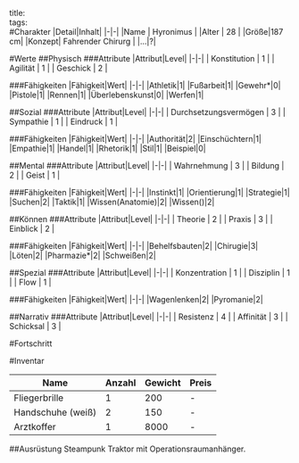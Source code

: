title:   
tags:   
#Charakter
|Detail|Inhalt|
|-|-|
|Name | Hyronimus |
|Alter | 28 |
|Größe|187 cm|
|Konzept| Fahrender Chirurg |
|...|?|

#Werte
##Physisch
###Attribute
|Attribut|Level|
|-|-|
| Konstitution | 1 |
| Agilität | 1 |
| Geschick | 2 |

###Fähigkeiten
|Fähigkeit|Wert|
|-|-|
|Athletik|1|
|Fußarbeit|1|
|Gewehr*|0|
|Pistole|1|
|Rennen|1|
|Überlebenskunst|0|
|Werfen|1|

##Sozial
###Attribute 
|Attribut|Level|
|-|-|
| Durchsetzungsvermögen | 3 |
| Sympathie | 1 |
| Eindruck | 1 |


###Fähigkeiten
|Fähigkeit|Wert|
|-|-|
|Authorität|2|
|Einschüchtern|1|
|Empathie|1|
|Handel|1|
|Rhetorik|1|
|Stil|1|
|Beispiel|0|


##Mental
###Attribute 
|Attribut|Level|
|-|-|
| Wahrnehmung | 3 |
| Bildung | 2 |
| Geist | 1 |


###Fähigkeiten
|Fähigkeit|Wert|
|-|-|
|Instinkt|1|
|Orientierung|1|
|Strategie|1|
|Suchen|2|
|Taktik|1|
|Wissen(Anatomie)|2|
|Wissen()|2|


##Können
###Attribute 
|Attribut|Level|
|-|-|
| Theorie | 2 |
| Praxis | 3 |
| Einblick | 2 |


###Fähigkeiten
|Fähigkeit|Wert|
|-|-|
|Behelfsbauten|2|
|Chirugie|3|
|Löten|2|
|Pharmazie*|2|
|Schweißen|2|

##Spezial
###Attribute 
|Attribut|Level|
|-|-|
| Konzentration | 1 |
| Disziplin | 1 |
| Flow | 1 |


###Fähigkeiten
|Fähigkeit|Wert|
|-|-|
|Wagenlenken|2|
|Pyromanie|2|

##Narrativ
###Attribute 
|Attribut|Level|
|-|-|
| Resistenz | 4 |
| Affinität | 3 |
| Schicksal | 3 |



#Fortschritt

#Inventar

|Name|Anzahl|Gewicht|Preis|
|---|---|---|---|
|Fliegerbrille|1|200|-|
|Handschuhe (weiß)|2|150|-|
|Arztkoffer|1|8000|-|

##Ausrüstung
Steampunk Traktor mit Operationsraumanhänger.
